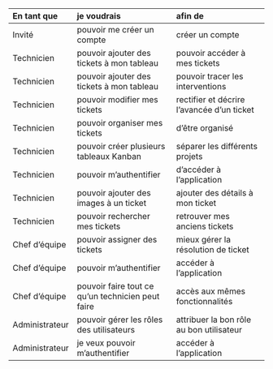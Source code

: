| En tant que  | je voudrais | afin de |
|:--|:--|:--|
| Invité | pouvoir me créer un compte | créer un compte |
| Technicien | pouvoir ajouter des tickets à mon tableau | pouvoir accéder à mes tickets |
| Technicien | pouvoir ajouter des tickets à mon tableau | pouvoir tracer les interventions  |
| Technicien | pouvoir modifier mes tickets | rectifier et décrire l’avancée d’un ticket |
| Technicien | pouvoir organiser mes tickets | d’être organisé  |
| Technicien | pouvoir créer plusieurs tableaux Kanban | séparer les différents projets |
| Technicien | pouvoir m’authentifier |  d’accéder à l’application |
| Technicien | pouvoir ajouter des images à un ticket | ajouter des détails à mon ticket |
| Technicien | pouvoir rechercher mes tickets | retrouver mes anciens tickets  |
| Chef d’équipe | pouvoir assigner des tickets  | mieux gérer la résolution de ticket |
| Chef d’équipe| pouvoir m’authentifier | accéder à l’application |
| Chef d’équipe | pouvoir faire tout ce qu’un technicien peut faire | accès aux mêmes fonctionnalités |
| Administrateur | pouvoir gérer les rôles des utilisateurs | attribuer la bon rôle au bon utilisateur |
| Administrateur | je veux pouvoir m’authentifier | accéder à l’application |